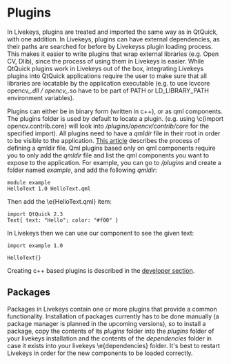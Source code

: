 # Plugins

In Livekeys, plugins are treated and imported the same way as in QtQuick, with one addition. In Livekeys, plugins can have
external dependencies, as their paths are searched for before by Livekeyss plugin loading process. This makes it easier to
write plugins that wrap external libraries (e.g. Open CV, Dlib), since the process of using them in Livekeys is easier. While
QtQuick plugins work in Livekeys out of the box, integrating Livekeys plugins into QtQuick applications require the
user to make sure that all libraries are locatable by the application executable (e.g. to use lcvcore
opencv_*.dll / opencv_*.so have to be part of PATH or LD_LIBRARY_PATH environment variables).

Plugins can either be in binary form (written in c++), or as qml components. The plugins folder is used by default to
locate a plugin. (e.g. using \c{import opencv.contrib.core} will look into _<livekeys>/plugins/opencv/contrib/core_ for the
specified import). All plugins need to have a _qmldir_ file in their root in order to be visible to the application.
[This article](http://doc.qt.io/qt-5/qtqml-modules-qmldir.html) describes the process of defining a
qmldir file. Qml plugins based only on qml components require you to only add the _qmldir_ file and list the qml
components you want to expose to the application. For example, you can go to _<livekeys>/plugins_ and create a folder
named _example_, and add the following _qmldir_:

```
module example
HelloText 1.0 HelloText.qml
```

Then add the \e{HelloText.qml} item:

```
import QtQuick 2.3
Text{ text: "Hello"; color: "#f00" }
```

In Livekeys then we can use our component to see the given text:

```
import example 1.0

HelloText{}
```

Creating c++ based plugins is described in the [developer section](Creating_a_Plugin).


## Packages

Packages in Livekeys contain one or more plugins that provide a common functionality. Installation of packages
currently has to be done manually (a package manager is planned in the upcoming versions), so to install a package, copy
the contents of its _plugins_ folder into the _plugins_ folder of your livekeys installation and the contents of
the _dependencies_ folder in case it exists into your livekeys \e{dependencies} folder. It's best to restart Livekeys in
order for the new components to be loaded correctly.